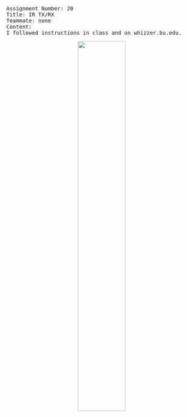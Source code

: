 <pre>
Assignment Number: 20
Title: IR TX/RX
Teammate: none
Content:
I followed instructions in class and on whizzer.bu.edu.
</pre>
<center><img src="https://github.com/BU-EC444/Liang-Biyao/blob/master/skills/3.%20Sensor-Actuator%20Devices%20and%20Programming/20%20IR%20TX:RX/Image/IR_RX_TX.JPG" width="50%" /></center>
